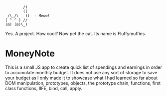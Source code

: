 
            /)             
            ((             
     /\_/\   ))  - Meow!   
    ( ^.^ )_//             
    (m) (m)\_)    

Yes. A project. How cool? Now pet the cat. Its name is Fluffymuffins.

# MoneyNote
This is a small JS app to create quick list of spendings and earnings in order to accumulate monthly budget. It does not use any sort of storage to save your budget as I only made it to showcase what I had learned so far about DOM manipulation, prototypes, objects, the prototype chain, functions, first class functions, IIFE, bind, call, apply. 

